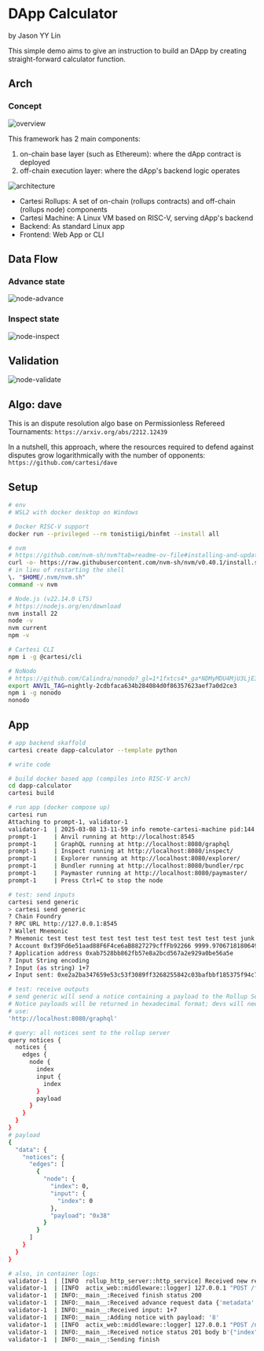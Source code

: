 # DApp Calculator

by Jason YY Lin

This simple demo aims to give an instruction to build an DApp by creating straight-forward calculator function.

## Arch

### Concept

![overview](overview.jpg)

This framework has 2 main components:
1.  on-chain base layer (such as Ethereum): where the dApp contract is deployed
2.  off-chain execution layer: where the dApp's backend logic operates

![architecture](architecture.jpg)

- Cartesi Rollups: A set of on-chain (rollups contracts) and off-chain (rollups node) components
- Cartesi Machine: A Linux VM based on RISC-V, serving dApp's backend
- Backend: As standard Linux app
- Frontend: Web App or CLI

## Data Flow

### Advance state

![node-advance](node-advance.jpg)

### Inspect state

![node-inspect](node-inspect.jpg)

## Validation

![node-validate](node-validate.jpg)

## Algo: dave

This is an dispute resolution algo base on Permissionless Refereed Tournaments:
`https://arxiv.org/abs/2212.12439`

In a nutshell, this approach, where the resources required to defend against disputes grow logarithmically with the number of opponents:
`https://github.com/cartesi/dave`

## Setup

```bash
# env
# WSL2 with docker desktop on Windows

# Docker RISC-V support
docker run --privileged --rm tonistiigi/binfmt --install all

# nvm
# https://github.com/nvm-sh/nvm?tab=readme-ov-file#installing-and-updating
curl -o- https://raw.githubusercontent.com/nvm-sh/nvm/v0.40.1/install.sh | bash
# in lieu of restarting the shell
\. "$HOME/.nvm/nvm.sh"
command -v nvm

# Node.js (v22.14.0 LTS)
# https://nodejs.org/en/download
nvm install 22
node -v
nvm current
npm -v

# Cartesi CLI
npm i -g @cartesi/cli

# NoNodo
# https://github.com/Calindra/nonodo?_gl=1*1fxtcs4*_ga*NDMyMDU4MjU3LjE3NDEzNjI0OTk.*_ga_T83Y2T80M9*MTc0MTQyNDE1Ni40LjEuMTc0MTQyNzA2MC4wLjAuMA..
export ANVIL_TAG=nightly-2cdbfaca634b284084d0f86357623aef7a0d2ce3
npm i -g nonodo
nonodo
```

## App

```bash
# app backend skaffold
cartesi create dapp-calculator --template python

# write code

# build docker based app (compiles into RISC-V arch)
cd dapp-calculator
cartesi build

# run app (docker compose up)
cartesi run
Attaching to prompt-1, validator-1
validator-1  | 2025-03-08 13-11-59 info remote-cartesi-machine pid:144 ppid:85 Initializing server on localhost:0
prompt-1     | Anvil running at http://localhost:8545
prompt-1     | GraphQL running at http://localhost:8080/graphql
prompt-1     | Inspect running at http://localhost:8080/inspect/
prompt-1     | Explorer running at http://localhost:8080/explorer/
prompt-1     | Bundler running at http://localhost:8080/bundler/rpc
prompt-1     | Paymaster running at http://localhost:8080/paymaster/
prompt-1     | Press Ctrl+C to stop the node

# test: send inputs
cartesi send generic
> cartesi send generic
? Chain Foundry
? RPC URL http://127.0.0.1:8545
? Wallet Mnemonic
? Mnemonic test test test test test test test test test test test junk
? Account 0xf39Fd6e51aad88F6F4ce6aB8827279cffFb92266 9999.970671818064986684 ETH
? Application address 0xab7528bb862fb57e8a2bcd567a2e929a0be56a5e
? Input String encoding
? Input (as string) 1+7
✔ Input sent: 0xe2a2ba347659e53c53f3089ff3268255842c03bafbbf185375f94c7a78f3f98a

# test: receive outputs
# send generic will send a notice containing a payload to the Rollup Server's /notice endpoint
# Notice payloads will be returned in hexadecimal format; devs will need to decode these to convert them into plain text.
# use:
'http://localhost:8080/graphql'

# query: all notices sent to the rollup server
query notices {
  notices {
    edges {
      node {
        index
        input {
          index
        }
        payload
      }
    }
  }
}
# payload
{
  "data": {
    "notices": {
      "edges": [
        {
          "node": {
            "index": 0,
            "input": {
              "index": 0
            },
            "payload": "0x38"
          }
        }
      ]
    }
  }
}

# also, in container logs:
validator-1  | [INFO  rollup_http_server::http_service] Received new request of type ADVANCE
validator-1  | [INFO  actix_web::middleware::logger] 127.0.0.1 "POST /finish HTTP/1.1" 200 206 "-" "python-requests/2.31.0" 0.001664
validator-1  | INFO:__main__:Received finish status 200
validator-1  | INFO:__main__:Received advance request data {'metadata': {'msg_sender': '0xf39fd6e51aad88f6f4ce6ab8827279cfffb92266', 'epoch_index': 0, 'input_index': 0, 'block_number': 93, 'timestamp': 1741439706}, 'payload': '0x312b37'}
validator-1  | INFO:__main__:Received input: 1+7
validator-1  | INFO:__main__:Adding notice with payload: '8'
validator-1  | [INFO  actix_web::middleware::logger] 127.0.0.1 "POST /notice HTTP/1.1" 201 11 "-" "python-requests/2.31.0" 0.000896
validator-1  | INFO:__main__:Received notice status 201 body b'{"index":0}'
validator-1  | INFO:__main__:Sending finish
```

